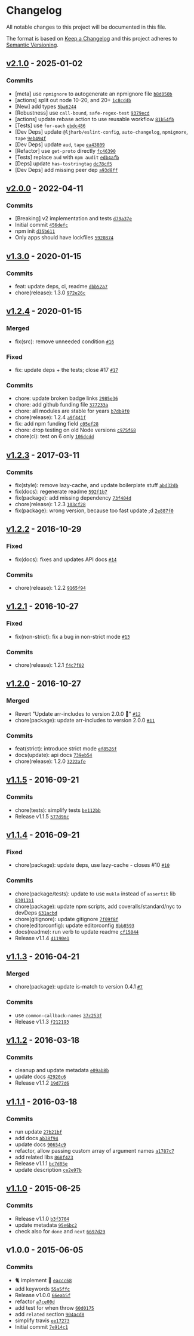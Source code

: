 # Changelog

All notable changes to this project will be documented in this file.

The format is based on [Keep a Changelog](https://keepachangelog.com/en/1.0.0/)
and this project adheres to [Semantic Versioning](https://semver.org/spec/v2.0.0.html).

## [v2.1.0](https://github.com/inspect-js/is-async-function/compare/v2.0.0...v2.1.0) - 2025-01-02

### Commits

- [meta] use `npmignore` to autogenerate an npmignore file [`b8d050b`](https://github.com/inspect-js/is-async-function/commit/b8d050ba1ab615ef748e8ffbe48c5fc4e14af510)
- [actions] split out node 10-20, and 20+ [`1c8cd4b`](https://github.com/inspect-js/is-async-function/commit/1c8cd4bb565934ec5a4d9fc351ac9c8e2b217c07)
- [New] add types [`5ba6244`](https://github.com/inspect-js/is-async-function/commit/5ba62441efb4eb267659bcccd615018e7e09cc30)
- [Robustness] use `call-bound`, `safe-regex-test` [`9379ecd`](https://github.com/inspect-js/is-async-function/commit/9379ecda6ddce8460a6a0dc1a3d5555443b0b510)
- [actions] update rebase action to use reusable workflow [`81b54fb`](https://github.com/inspect-js/is-async-function/commit/81b54fbcb881ac0000306dfd8aade39c51191256)
- [Tests] use `for-each` [`ebdc486`](https://github.com/inspect-js/is-async-function/commit/ebdc486ab08c35651567c9f21f11a18ab5618737)
- [Dev Deps] update `@ljharb/eslint-config`, `auto-changelog`, `npmignore`, `tape` [`9eb494f`](https://github.com/inspect-js/is-async-function/commit/9eb494f5f5a89eebf7981db906c0c821598465fe)
- [Dev Deps] update `aud`, `tape` [`ea43809`](https://github.com/inspect-js/is-async-function/commit/ea43809bff25e47e196bde254c7383464c03ae7e)
- [Refactor] use `get-proto` directly [`fc46390`](https://github.com/inspect-js/is-async-function/commit/fc4639088bb6ed4e8b19988d3e642d45ee45e70e)
- [Tests] replace `aud` with `npm audit` [`edb4afb`](https://github.com/inspect-js/is-async-function/commit/edb4afb68d6d63d049608269fdf83cdb98956ff3)
- [Deps] update `has-tostringtag` [`dc78cf5`](https://github.com/inspect-js/is-async-function/commit/dc78cf545f87ecc17fc7f3426bbbc5ecdea9d167)
- [Dev Deps] add missing peer dep [`a93d8ff`](https://github.com/inspect-js/is-async-function/commit/a93d8ff0a22e4351d625ca5bb0fc73d222f9756c)

## [v2.0.0](https://github.com/inspect-js/is-async-function/compare/v1.3.0...v2.0.0) - 2022-04-11

### Commits

- [Breaking] v2 implementation and tests [`d79a37e`](https://github.com/inspect-js/is-async-function/commit/d79a37e25e24a74be3c349de51fda4ad58f30f3a)
- Initial commit [`456defc`](https://github.com/inspect-js/is-async-function/commit/456defc6dc36809d11dd5a199110e46fe9fb4a6f)
- npm init [`d35b611`](https://github.com/inspect-js/is-async-function/commit/d35b611d669e57a3a6fd017930d3bf9a0589ffd2)
- Only apps should have lockfiles [`5920874`](https://github.com/inspect-js/is-async-function/commit/5920874ec2b26762d1037168a73e1c29a4286b1a)

## [v1.3.0](https://github.com/inspect-js/is-async-function/compare/v1.2.4...v1.3.0) - 2020-01-15

### Commits

- feat: update deps, ci, readme [`dbb52a7`](https://github.com/inspect-js/is-async-function/commit/dbb52a7714887e897df62302a6ad8e8402d67fe4)
- chore(release): 1.3.0 [`972e26c`](https://github.com/inspect-js/is-async-function/commit/972e26c01ad14aa3560462624f24f4464efc46a3)

## [v1.2.4](https://github.com/inspect-js/is-async-function/compare/v1.2.3...v1.2.4) - 2020-01-15

### Merged

- fix(src): remove unneeded condition [`#16`](https://github.com/inspect-js/is-async-function/pull/16)

### Fixed

- fix: update deps + the tests; close #17 [`#17`](https://github.com/inspect-js/is-async-function/issues/17)

### Commits

- chore: update broken badge links [`2985e36`](https://github.com/inspect-js/is-async-function/commit/2985e36a644306ab2beb392e6833860cc1b3dadf)
- chore: add github funding file [`377233a`](https://github.com/inspect-js/is-async-function/commit/377233ab85f042e68b4cf5c7fd91860b77e8ce53)
- chore: all modules are stable for years [`b7db9f0`](https://github.com/inspect-js/is-async-function/commit/b7db9f07cfcd8e3f7f7c448f71dcf73ef0e9b67e)
- chore(release): 1.2.4 [`a9f441f`](https://github.com/inspect-js/is-async-function/commit/a9f441f0b801dabf6e8a1690c871fd564e56ddad)
- fix: add npm funding field [`c05ef28`](https://github.com/inspect-js/is-async-function/commit/c05ef28a1aa33543fc29c1c897613dc8676c1afc)
- chore: drop testing on old Node versions [`c975f68`](https://github.com/inspect-js/is-async-function/commit/c975f68a788d99ebf109a34ed9867f19c85b8805)
- chore(ci): test on 6 only [`106dcdd`](https://github.com/inspect-js/is-async-function/commit/106dcdd6d225248ef55c41218706fef1a7ce8c0e)

## [v1.2.3](https://github.com/inspect-js/is-async-function/compare/v1.2.2...v1.2.3) - 2017-03-11

### Commits

- fix(style): remove lazy-cache, and update boilerplate stuff [`abd32db`](https://github.com/inspect-js/is-async-function/commit/abd32dba0d727e9a75fffa7ef7df138bbc722b69)
- fix(docs): regenerate readme [`592f1b7`](https://github.com/inspect-js/is-async-function/commit/592f1b721c7c81bc1a6a84e462f4bd7ba7f24cd3)
- fix(package): add missing dependency [`73f404d`](https://github.com/inspect-js/is-async-function/commit/73f404d9afc054c90c1f1bee280497ac809b1eb3)
- chore(release): 1.2.3 [`103cf28`](https://github.com/inspect-js/is-async-function/commit/103cf28cfa5302a5a00bb5c9bd8bf9ecc69999fa)
- fix(package): wrong version, because too fast update ;d [`2e887f0`](https://github.com/inspect-js/is-async-function/commit/2e887f09dbc9e234f5f26cadd4e7fe9cc97184fb)

## [v1.2.2](https://github.com/inspect-js/is-async-function/compare/v1.2.1...v1.2.2) - 2016-10-29

### Fixed

- fix(docs): fixes and updates API docs [`#14`](https://github.com/inspect-js/is-async-function/issues/14)

### Commits

- chore(release): 1.2.2 [`9165f94`](https://github.com/inspect-js/is-async-function/commit/9165f942865906a02e0f9afe55ac2f305d71a9b1)

## [v1.2.1](https://github.com/inspect-js/is-async-function/compare/v1.2.0...v1.2.1) - 2016-10-27

### Fixed

- fix(non-strict): fix a bug in non-strict mode [`#13`](https://github.com/inspect-js/is-async-function/issues/13)

### Commits

- chore(release): 1.2.1 [`f4c7f02`](https://github.com/inspect-js/is-async-function/commit/f4c7f02ecb1ca02772890552797da3b39883ed43)

## [v1.2.0](https://github.com/inspect-js/is-async-function/compare/v1.1.5...v1.2.0) - 2016-10-27

### Merged

- Revert "Update arr-includes to version 2.0.0 🚀" [`#12`](https://github.com/inspect-js/is-async-function/pull/12)
- chore(package): update arr-includes to version 2.0.0 [`#11`](https://github.com/inspect-js/is-async-function/pull/11)

### Commits

- feat(strict): introduce strict mode [`ef8526f`](https://github.com/inspect-js/is-async-function/commit/ef8526ffa8ba2b4cf37f6bd2dae21aee871e6e6a)
- docs(update): api docs [`739eb54`](https://github.com/inspect-js/is-async-function/commit/739eb5482ba560ad2de153a29fc16778f4d3ef3f)
- chore(release): 1.2.0 [`3222afe`](https://github.com/inspect-js/is-async-function/commit/3222afed47c9b5d2fa12490aff2d7c9887183ea2)

## [v1.1.5](https://github.com/inspect-js/is-async-function/compare/v1.1.4...v1.1.5) - 2016-09-21

### Commits

- chore(tests): simplify tests [`be112bb`](https://github.com/inspect-js/is-async-function/commit/be112bb3dec204f174bf745056b7c0fc7377aef5)
- Release v1.1.5 [`577d96c`](https://github.com/inspect-js/is-async-function/commit/577d96c9f0fb6288e6bc88d8e51703b98f19b20c)

## [v1.1.4](https://github.com/inspect-js/is-async-function/compare/v1.1.3...v1.1.4) - 2016-09-21

### Fixed

- chore(package): update deps, use lazy-cache - closes #10 [`#10`](https://github.com/inspect-js/is-async-function/issues/10)

### Commits

- chore(package/tests): update to use `mukla` instead of `assertit` lib [`83011b1`](https://github.com/inspect-js/is-async-function/commit/83011b1e2820e239c606d872468582f5a9249c47)
- chore(package): update npm scripts, add coveralls/standard/nyc to devDeps [`631acbd`](https://github.com/inspect-js/is-async-function/commit/631acbdcf9fd9aa6d56ac98e10f3092e7e5be485)
- chore(gitignore): update gitignore [`7f09f8f`](https://github.com/inspect-js/is-async-function/commit/7f09f8f40777879e70315dfeef0805755a44a293)
- chore(editorconfig): update editorconfig [`8bb8593`](https://github.com/inspect-js/is-async-function/commit/8bb85939f87e6738c5ca35b5e5f5d8cca67353c9)
- docs(readme): run verb to update readme [`cf15044`](https://github.com/inspect-js/is-async-function/commit/cf150446dc4e948f2629377d7f369824bfda8b3b)
- Release v1.1.4 [`41190e1`](https://github.com/inspect-js/is-async-function/commit/41190e1da3aeb787921b3ea5d834634295c31de8)

## [v1.1.3](https://github.com/inspect-js/is-async-function/compare/v1.1.2...v1.1.3) - 2016-04-21

### Merged

- chore(package): update is-match to version 0.4.1 [`#7`](https://github.com/inspect-js/is-async-function/pull/7)

### Commits

- use `common-callback-names` [`37c253f`](https://github.com/inspect-js/is-async-function/commit/37c253f9a34b68acd5651075a3f1b74cd30ed8fd)
- Release v1.1.3 [`f212193`](https://github.com/inspect-js/is-async-function/commit/f212193a00790ccae387e2d7a373076fcbbb9d8f)

## [v1.1.2](https://github.com/inspect-js/is-async-function/compare/v1.1.1...v1.1.2) - 2016-03-18

### Commits

- cleanup and update metadata [`e09ab8b`](https://github.com/inspect-js/is-async-function/commit/e09ab8b98e6aecd28d38ba4ff4c1f17c26549a06)
- update docs [`42920c6`](https://github.com/inspect-js/is-async-function/commit/42920c699f706fcf1048e0c039b335d7bbaf34ed)
- Release v1.1.2 [`19d77d6`](https://github.com/inspect-js/is-async-function/commit/19d77d6ba7abe87ecf4d2765cd8536fca140b3bd)

## [v1.1.1](https://github.com/inspect-js/is-async-function/compare/v1.1.0...v1.1.1) - 2016-03-18

### Commits

- run update [`27b21bf`](https://github.com/inspect-js/is-async-function/commit/27b21bf76254635d6c5c18f896b6f151938ae810)
- add docs [`ab38f94`](https://github.com/inspect-js/is-async-function/commit/ab38f947707182e0ea165e3bee90bd46b8dbfaf9)
- update docs [`90654c9`](https://github.com/inspect-js/is-async-function/commit/90654c93e8ff9d0cfd1443ae3609cd898b57ef11)
- refactor, allow passing custom array of argument names [`a1787c7`](https://github.com/inspect-js/is-async-function/commit/a1787c757f522cb5e1c568ec5270be14a38c4cc9)
- add related libs [`868f423`](https://github.com/inspect-js/is-async-function/commit/868f4235a449d610a87351e5a5070f42a0c6e7ce)
- Release v1.1.1 [`bc7d85e`](https://github.com/inspect-js/is-async-function/commit/bc7d85e2a115163d3b09f78be5196f21adce1a7c)
- update description [`ce2e97b`](https://github.com/inspect-js/is-async-function/commit/ce2e97b34762f2087699a5b9910e498ec7062090)

## [v1.1.0](https://github.com/inspect-js/is-async-function/compare/v1.0.0...v1.1.0) - 2015-06-25

### Commits

- Release v1.1.0 [`b3f3704`](https://github.com/inspect-js/is-async-function/commit/b3f3704f13a32664a08b3d55162925e37626f5e8)
- update metadata [`95e6bc2`](https://github.com/inspect-js/is-async-function/commit/95e6bc2cc195ff5d2ab01f47c6a157b3a583d01a)
- check also for `done` and `next` [`6697d29`](https://github.com/inspect-js/is-async-function/commit/6697d29430ac9ce5f55572a2d7762baa1f05a33b)

## v1.0.0 - 2015-06-05

### Commits

- :cat2: implement :star2: [`eaccc68`](https://github.com/inspect-js/is-async-function/commit/eaccc681838a983390e93607451500982759bd7a)
- add keywords [`55a5ffc`](https://github.com/inspect-js/is-async-function/commit/55a5ffc65d344328cf5b5bb7b7e1520ecede0035)
- Release v1.0.0 [`66eab5f`](https://github.com/inspect-js/is-async-function/commit/66eab5f96c62a6a39b913a84e8ec4b37c657026a)
- refactor [`a7ce00d`](https://github.com/inspect-js/is-async-function/commit/a7ce00d537bf420338b91fee00eb6893d14952bf)
- add test for when throw [`60d0175`](https://github.com/inspect-js/is-async-function/commit/60d0175a955645b304f572fd571a1ced47486958)
- add `related` section [`904acd8`](https://github.com/inspect-js/is-async-function/commit/904acd8fbd5c6c020ba537cc9962154d818ad067)
- simplify travis [`ee17273`](https://github.com/inspect-js/is-async-function/commit/ee172737486a8a5f7b2b642aa72e6ca7a1749a1c)
- Initial commit [`7e914c1`](https://github.com/inspect-js/is-async-function/commit/7e914c1c6d669635f239fa86d9d96f85d8aaaab4)

